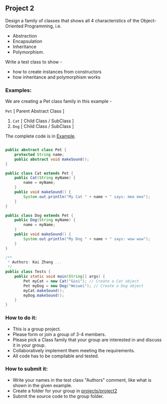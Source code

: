 ## Project 2

Design a family of classes that shows all 4 characteristics of the Object-Oriented Programming, i.e. 
* Abstraction
* Encapsulation
* Inheritance
* Polymorphism.
  
Write a test class to show - 
* how to create instances from constructors
* how inheritance and polymorphism works

### Examples:
We are creating a Pet class family in this example - 

`Pet` [ Parent Abstract Class ] 
  1. `Cat` [ Child Class / SubClass ]
  2. `Dog` [ Child Class / SubClass ]

The complete code is in [Example](Example). 

```java

public abstract class Pet {
    protected String name;
    public abstract void makeSound();
}

public class Cat extends Pet {
    public Cat(String myName) {
        name = myName;
    }
    public void makeSound() {
        System.out.println("My Cat " + name + " says: mee mee");
    }
}

public class Dog extends Pet {
    public Dog(String myName) {
        name = myName;
    }
    public void makeSound() {
        System.out.println("My Dog " + name + " says: wow wow");
    }
}

/**
 * Authors: Kai Zhang ...
 */
public class Tests {
    public static void main(String[] args) {
        Pet myCat = new Cat("Gini"); // Create a Cat object
        Pet myDog = new Dog("Weiwei"); // Create a Dog object
        myCat.makeSound();
        myDog.makeSound();
    }
}
```

### How to do it:
* This is a group project.
* Please form or join a group of 3-4 members.
* Please pick a Class family that your group are interested in and discuss it in your group. 
* Collaboratively implement them meeting the requirements.
* All code has to be compilable and tested.
  
### How to submit it:
* Write your names in the test class "Authors" comment, like what is shown in the given example.
* Create a folder for your group in [projects/project2](projects/project2)
* Submit the source code to the group folder.
